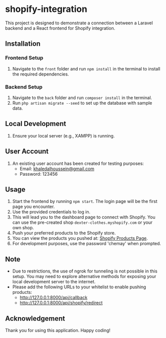 # shopify-integration

This project is designed to demonstrate a connection between a Laravel backend and a React frontend for Shopify integration.

## Installation

### Frontend Setup
1. Navigate to the `front` folder and run `npm install` in the terminal to install the required dependencies.

### Backend Setup
1. Navigate to the `back` folder and run `composer install` in the terminal.
2. Run `php artisan migrate --seed` to set up the database with sample data.

## Local Development
1. Ensure your local server (e.g., XAMPP) is running.

## User Account
1. An existing user account has been created for testing purposes:
   - Email: khaledalhoussein@gmail.com
   - Password: 123456

## Usage
1. Start the frontend by running `npm start`. The login page will be the first page you encounter.
2. Use the provided credentials to log in.
3. This will lead you to the dashboard page to connect with Shopify. You can use the pre-created shop `dexter-clothes.myshopify.com` or your own shop.
4. Push your preferred products to the Shopify store.
5. You can view the products you pushed at: [Shopify Products Page](https://dexter-clothes.myshopify.com/collections/all?sort_by=created-descending).
6. For development purposes, use the password 'chemay' when prompted.

## Note
- Due to restrictions, the use of ngrok for tunneling is not possible in this setup. You may need to explore alternative methods for exposing your local development server to the internet.
- Please add the following URLs to your whitelist to enable pushing products:
   - http://127.0.0.1:8000/api/callback
   - http://127.0.0.1:8000/api/shopify/redirect

## Acknowledgement
Thank you for using this application. Happy coding!

